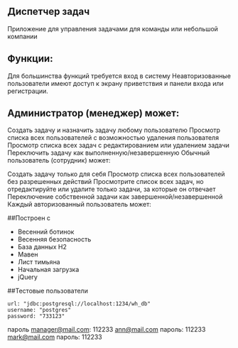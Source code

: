 ## Диспетчер задач
Приложение для управления задачами для команды или небольшой компании

## Функции:
Для большинства функций требуется вход в систему
Неавторизованные пользователи имеют доступ к экрану приветствия и панели входа или регистрации.

## Администратор (менеджер) может:

Создать задачу и назначить задачу любому пользователю
Просмотр списка всех пользователей с возможностью удаления пользователя
Просмотр списка всех задач с редактированием или удалением задачи
Переключить задачу как выполненную/незавершенную
Обычный пользователь (сотрудник) может:

Создать задачу только для себя
Просмотр списка всех пользователей без разрешенных действий
Просмотрите список всех задач, но отредактируйте или удалите только задачи, за которые он отвечает
Переключение собственной задачи как завершенной/незавершенной
Каждый авторизованный пользователь может:

##Построен с
- Весенний ботинок
- Весенняя безопасность
- База данных H2
- Мавен
- Лист тимьяна
- Начальная загрузка
- jQuery

##Тестовые пользователи

    url: "jdbc:postgresql://localhost:1234/wh_db"
    username: "postgres"
    password: "733123"

пароль manager@mail.com: 112233
ann@mail.com пароль: 112233
mark@mail.com пароль: 112233
